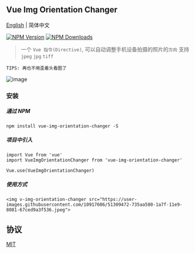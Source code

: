 ## Vue Img Orientation Changer
[English](./README.md) | 简体中文

[![NPM Version][npm-image]][npm-url]
[![NPM Downloads][downloads-image]][downloads-url]

> 一个 `Vue 指令(Directive)`, 可以自动调整手机设备拍摄的照片的`方向` 支持 `jpeg`  `jpg`  `tiff`

` TIPS: 再也不用歪着头看图了 `

![image](https://user-images.githubusercontent.com/10917606/51384914-b0469b00-1b58-11e9-924b-53c8ae374c2c.png)


### 安装

##### 通过 NPM
```
npm install vue-img-orientation-changer -S
```

##### 项目中引入 
```
import Vue from 'vue'
import VueImgOrientationChanger from 'vue-img-orientation-changer'

Vue.use(VueImgOrientationChanger)
```

##### 使用方式
```
<img v-img-orientation-changer src="https://user-images.githubusercontent.com/10917606/51309472-735aa580-1a7f-11e9-8081-67ced9a3f536.jpeg">
```

## 协议

[MIT](LICENSE)

[npm-image]: https://img.shields.io/npm/v/vue-img-orientation-changer.svg
[npm-url]: https://npmjs.org/package/vue-img-orientation-changer
[downloads-image]: https://img.shields.io/npm/dm/vue-img-orientation-changer.svg
[downloads-url]: https://npmjs.org/package/vue-img-orientation-changer
